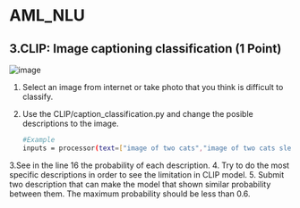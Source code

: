 # AML_NLU

## 3.CLIP: Image captioning classification (1 Point)

![image](https://user-images.githubusercontent.com/98495468/187804121-3107c28a-1fc8-47eb-8cf0-e8fb9721da4d.png)

1. Select an image from internet or take photo that you think is difficult to classify.
2. Use the CLIP/caption_classification.py and change the posible descriptions to the image.

   ```bash
   #Example
   inputs = processor(text=["image of two cats","image of two cats sleeping"], images=image, return_tensors="pt", padding=True)

   ```

3.See in the line 16 the probability of each description.
4. Try to do the most specific descriptions in order to see the limitation in CLIP model.
5. Submit two description that can make the model  that shown similar probability between them. The maximum probability should be less than 0.6.

